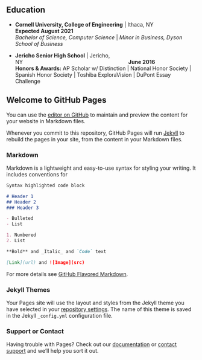 ## Education

- **Cornell University, College of Engineering** \| Ithaca, NY       **Expected August 2021**  
  _Bachelor of Science, Computer Science_ \| _Minor in Business, Dyson School of Business_
  
- **Jericho Senior High School** \| Jericho, NY                    **June 2016**  
  **Honors & Awards:** AP Scholar w/ Distinction \| National Honor Society \| Spanish Honor Society \| Toshiba ExploraVision \| DuPont Essay Challenge

## Welcome to GitHub Pages

You can use the [editor on GitHub](https://github.com/Pfeinerman311/about/edit/main/README.md) to maintain and preview the content for your website in Markdown files.

Whenever you commit to this repository, GitHub Pages will run [Jekyll](https://jekyllrb.com/) to rebuild the pages in your site, from the content in your Markdown files.

### Markdown

Markdown is a lightweight and easy-to-use syntax for styling your writing. It includes conventions for

```markdown
Syntax highlighted code block

# Header 1
## Header 2
### Header 3

- Bulleted
- List

1. Numbered
2. List

**Bold** and _Italic_ and `Code` text

[Link](url) and ![Image](src)
```

For more details see [GitHub Flavored Markdown](https://guides.github.com/features/mastering-markdown/).

### Jekyll Themes

Your Pages site will use the layout and styles from the Jekyll theme you have selected in your [repository settings](https://github.com/Pfeinerman311/about/settings/pages). The name of this theme is saved in the Jekyll `_config.yml` configuration file.

### Support or Contact

Having trouble with Pages? Check out our [documentation](https://docs.github.com/categories/github-pages-basics/) or [contact support](https://support.github.com/contact) and we’ll help you sort it out.
